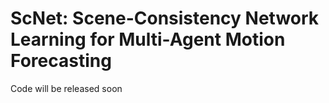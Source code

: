 # ScNet: Scene-Consistency Network Learning for Multi-Agent Motion Forecasting
Code will be released soon
